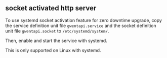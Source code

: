 ## socket activated http server

To use systemd socket activation feature for zero downtime upgrade, copy the service definition unit file ``gwentapi.service``
and the socket definition unit file ``gwentapi.socket`` to ``/etc/systemd/system/``.

Then, enable and start the service with systemd.

This is only supported on Linux with systemd.